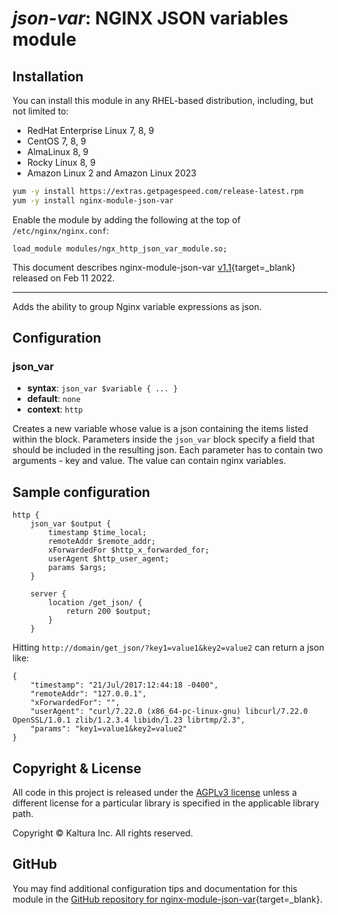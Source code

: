 # *json-var*: NGINX JSON variables module


## Installation

You can install this module in any RHEL-based distribution, including, but not limited to:

* RedHat Enterprise Linux 7, 8, 9
* CentOS 7, 8, 9
* AlmaLinux 8, 9
* Rocky Linux 8, 9
* Amazon Linux 2 and Amazon Linux 2023

```bash
yum -y install https://extras.getpagespeed.com/release-latest.rpm
yum -y install nginx-module-json-var
```

Enable the module by adding the following at the top of `/etc/nginx/nginx.conf`:

```nginx
load_module modules/ngx_http_json_var_module.so;
```


This document describes nginx-module-json-var [v1.1](https://github.com/dvershinin/nginx-json-var-module/releases/tag/v1.1){target=_blank} 
released on Feb 11 2022.

<hr />

Adds the ability to group Nginx variable expressions as json.

## Configuration

### json_var
* **syntax**: `json_var $variable { ... }`
* **default**: `none`
* **context**: `http`

Creates a new variable whose value is a json containing the items listed within the block.
Parameters inside the `json_var` block specify a field that should be included in the resulting json.
Each parameter has to contain two arguments - key and value. 
The value can contain nginx variables.

## Sample configuration
```nginx
http {
	json_var $output {
		timestamp $time_local;
		remoteAddr $remote_addr;
		xForwardedFor $http_x_forwarded_for;
		userAgent $http_user_agent;
		params $args;
	}
	
	server {
		location /get_json/ {
			return 200 $output;
		}
	}
```
Hitting `http://domain/get_json/?key1=value1&key2=value2` can return a json like:
```
{
	"timestamp": "21/Jul/2017:12:44:18 -0400",
	"remoteAddr": "127.0.0.1",
	"xForwardedFor": "",
	"userAgent": "curl/7.22.0 (x86_64-pc-linux-gnu) libcurl/7.22.0 OpenSSL/1.0.1 zlib/1.2.3.4 libidn/1.23 librtmp/2.3",
	"params": "key1=value1&key2=value2"
}
```

## Copyright & License

All code in this project is released under the [AGPLv3 license](http://www.gnu.org/licenses/agpl-3.0.html) unless a different license for a particular library is specified in the applicable library path. 

Copyright © Kaltura Inc. All rights reserved.

## GitHub

You may find additional configuration tips and documentation for this module in the [GitHub 
repository for 
nginx-module-json-var](https://github.com/dvershinin/nginx-json-var-module){target=_blank}.